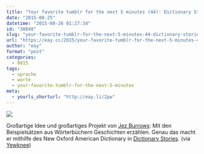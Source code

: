 ```yaml
---
title: "Your favorite tumblr for the next 5 minutes (44): Dictionary Stories"
date: "2015-08-25"
datetime: "2015-08-26 01:27:34"
id: "30848"
slug: "your-favorite-tumblr-for-the-next-5-minutes-44-dictionary-stories"
url: "https://eay.cc/2015/your-favorite-tumblr-for-the-next-5-minutes-44-dictionary-stories/"
author: "eay"
format: "post"
categories:
  - 0815
tags:
  - sprache
  - worte
  - your-favorite-tumblr-for-the-next-5-minutes
meta:
  - yourls_shorturl: "http://eay.li/2pw"
---
```


![](https://eay.cc/uploads/2015/dictionarystories.jpg)

Großartige Idee und großartiges Projekt von [Jez Burrows](http://www.jezburrows.com/): Mit den Beispielsätzen aus Wörterbüchern Geschichten erzählen. Genau das macht er mithilfe des New Oxford American Dictionary in [Dictionary Stories](http://www.dictionarystories.com/). (via [Yewknee](http://yewknee.com/blog/dictionary-stories/))

